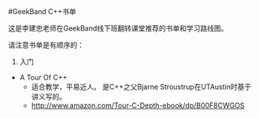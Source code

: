 #GeekBand C++书单

这是李建忠老师在GeekBand线下班翻转课堂推荐的书单和学习路线图。
 
请注意书单是有顺序的：


1. 入门
  * A Tour Of C++
    - 适合教学，平易近人。 是C++之父Bjarne Stroustrup在UTAustin时基于讲义写的。
    - http://www.amazon.com/Tour-C-Depth-ebook/dp/B00F8CWGOS
